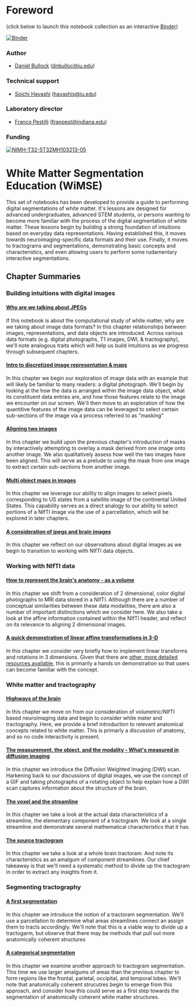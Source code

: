 # Foreword

(click below to launch this notebook collection as an interactive [Binder](https://mybinder.org/))

[![Binder](https://mybinder.org/badge_logo.svg)](https://mybinder.org/v2/gh/DanNBullock/WiMSE/master)

### Author
- [Daniel Bullock](https://github.com/DanNBullock) (dnbulloc@iu.edu)

### Technical support
- [Soichi Hayashi](https://github.com/soichih) (hayashis@iu.edu)

### Laboratory  director
- [Franco Pestilli](https://github.com/francopestilli) (franpest@indiana.edu)

### Funding 
[![NIMH-T32-5T32MH103213-05](https://img.shields.io/badge/NIMH_T32-5T32MH103213--05-blue.svg)](https://projectreporter.nih.gov/project_info_description.cfm?aid=9725739)


# White Matter Segmentation Education (WiMSE)

This set of notebooks has been developed to provide a guide to performing digital segmentations of white matter.  It's lessons are designed for advanced undergraduates, advanced STEM students, or persons wanting to become more familiar with the process of the digital segmentation of white matter.  These lessons begin by building a strong foundation of intuitions based on everyday data representations.  Having established this, it moves towards neuroimaging-specific data formats and their use.  Finally, it moves to tractograms and segmentations, demonstrating basic concepts and characteristics, and even allowing users to perform some rudamentary interactive segmentations. 

## Chapter Summaries 
 
### Building intuitions with digital images

#### [Why are we talking about JPEGs](https://github.com/DanNBullock/WiMSE/blob/master/notebooks/2.9999%20%20Why%20are%20we%20talking%20about%20JPEGs.ipynb)

If this notebook is about the computational study of white matter, why are we taking about image data formats? In this chapter relationships between images, representations, and data objects are introduced. Across various data formats (e.g. digital photographs, T1 images, DWI, & tractography), we'll note analogous traits which will help us build intuitions as we progress through subsequent chapters.

#### [Intro to discretized image representation & maps](https://github.com/DanNBullock/WiMSE/blob/master/notebooks/3.%20%20Intro%20to%20discretized%20image%20representation%20%26%20maps.ipynb) 

In this chapter we begin our exploration of image data with an example that will likely be familiar to many readers: a digital photograph. We'll begin by looking at the how the data is arranged within the image data object, what its constituent data entries are, and how those features relate to the image we encounter on our screen.  We'll then move to an exploration of how the quantitive features of the image data can be leveraged to select certain sub-sections of the image via a process referred to as "masking"

#### [Aligning two images](https://github.com/DanNBullock/WiMSE/blob/master/notebooks/3.2%20%20Aligning%20two%20images.ipynb)

In this chapter we build upon the previous chapter's introduction of masks by interactively attempting to overlay a mask derived from one image onto another image.  We also qualitatively assess how well the two images have been aligned. This will serve as a prelude to using the mask from one image to extract certain sub-sections from another image.

#### [Multi object maps in images](https://github.com/DanNBullock/WiMSE/blob/master/notebooks/3.5%20Multi%20object%20maps%20in%20images.ipynb) 

In this chapter we leverage our ability to align images to select pixels corresponding to US states from a satellite image of the continental United States.  This capability serves as a direct analogy to our ability to select portions of a NIfTI image via the use of a parcellation, which will be explored in later chapters.

#### [A consideration of jpegs and brain images](https://github.com/DanNBullock/WiMSE/blob/master/notebooks/3.999%20A%20consideration%20of%20jpegs%20and%20brain%20images.ipynb) 

In this chapter we reflect on our observations about digital images as we begin to transition to working with NIfTI data objects.

### Working with NIfTI data

#### [How to represent the brain's anatomy - as a volume](https://github.com/DanNBullock/WiMSE/blob/master/notebooks/4.%20%20How%20to%20represent%20the%20brain's%20anatomy%20-%20as%20a%20volume.ipynb)
In this chapter we shift from a consideration of 2 dimensional, color digital photographs to MRI data stored in a NIfTI.  Although there are a number of conceptual similarities between these data modalities, there are also a number of important distinctions which we consider here.  We also take a look at the affine information contained within the NIfTI header, and reflect on its relevance to aligning 2 dimensional images.

#### [A quick demonstration of linear affine transformations in 3-D](https://github.com/DanNBullock/WiMSE/blob/master/notebooks/5.1%20%20A%20quick%20demonstration%20of%20linear%20affine%20transformations%20in%203-D.ipynb) 
In this chapter we consider very briefly how to implement linear transforms and rotations in 3 dimensions.  Given that there are [other, more detailed resources available](https://nipy.org/nibabel/coordinate_systems.html), this is primarily a hands on demonstration so that users can become familiar with the concept.

### White matter and tractography

#### [Highways of the brain](https://github.com/DanNBullock/WiMSE/blob/master/notebooks/6.5%20%20Highways%20of%20the%20brain.ipynb) 
In this chapter we move on from our consideration of volumetric/NIfTI based neuroimaging data and begin to consider white mater and tractography.  Here, we provide a brief introduction to relevant anatomical concepts related to white matter.  This is primarly a discussion of anatomy, and so no code interactivity is present.

#### [The measurement, the object, and the modality - What's measured in diffusion imaging](https://github.com/DanNBullock/WiMSE/blob/master/notebooks/6.99%20The%20measurement%2C%20the%20object%2C%20and%20the%20modality%20-%20What's%20measured%20in%20diffusion%20imaging.ipynb) 
In this chapter we introduce the Diffusion Weighted Imaging (DWI) scan.  Harkening back to our discussions of digital images, we use the concept of a GIF and taking photographs of a rotating object to help explain how a DWI scan captures information about the structure of the brain.

#### [The voxel and the streamline](https://github.com/DanNBullock/WiMSE/blob/master/notebooks/7.%20%20The%20voxel%20and%20the%20streamline.ipynb) 
In this chapter we take a look at the actual data characteristics of a streamline, the elementary component of a tractogram.  We look at a single streamline and demonstrate several mathematical characteristics that it has.  

#### [The source tractogram](https://github.com/DanNBullock/WiMSE/blob/master/notebooks/8.%20%20The%20source%20tractogram.ipynb) 
In this chapter we take a look at a whole brain tractoram.  And note its characteristics as an amalgum of component streamlines.  Our chief takeaway is that we'll need a systematic method to divide up the tractogram in order to extract any insights from it.

### Segmenting tractography

#### [A first segmentation](https://github.com/DanNBullock/WiMSE/blob/master/notebooks/A%20first%20segmentation.ipynb) 
In this chapter we introduce the notion of a tractoram segmentation.  We'll use a parcellation to determine what areas streamlines connect an assign them to tracts accordingly. We'll note that this is a viable way to divide up a tractogarm, but observe that there may be methods that pull out more anatomically coherent structures

#### [A categorical segmentation](https://github.com/DanNBullock/WiMSE/blob/master/notebooks/9.%20%20A%20categorical%20segmentation.ipynb) 

In this chapter we examine another approach to tractogram segmentation.  This time we use larger amalgums of areas than the previous chapter to form regions like the frontal, parietal, occipital, and temporal lobes.  We'll note that anatomically coherent strucutres begin to emerge from this approach, and consider how this could serve as a first step towards the segmentation of anatomically coherent white matter structures.
